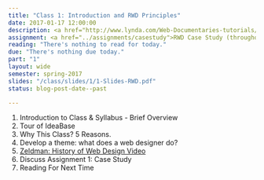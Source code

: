 ```yaml
---
title: "Class 1: Introduction and RWD Principles"
date: 2017-01-17 12:00:00
description: <a href="http://www.lynda.com/Web-Documentaries-tutorials/Jeffrey-Zeldman-20-years-Web-Design-Community/167374/188504-4.html">Brief history of web design video</a>, web standards and why responsive design is important, Mac boot camp, <a href="https://kent.qualtrics.com/SE/?SID=SV_3kEAjbAAgeIE52R">Introductory Class Survey</a>.
assignment: <a href="../assignments/casestudy">RWD Case Study (throughout semester)</a>
reading: "There's nothing to read for today."
due: "There's nothing due today."
part: "1"
layout: wide
semester: spring-2017
slides: "/class/slides/1/1-Slides-RWD.pdf"
status: blog-post-date--past

---
```


1.  Introduction to Class & Syllabus - Brief Overview
2.  Tour of IdeaBase
2.  Why This Class?  5 Reasons.
3.  Develop a theme: what does a web designer do?
4.  [Zeldman: History of Web Design Video](http://www.lynda.com/Web-Documentaries-tutorials/Jeffrey-Zeldman-20-years-Web-Design-Community/167374/188504-4.html)
5.  Discuss Assignment 1: Case Study
6.  Reading For Next Time
